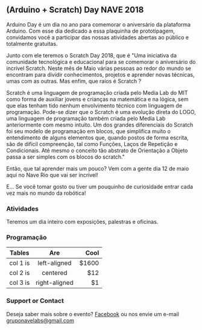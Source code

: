 ## (Arduino + Scratch) Day NAVE 2018

Arduino Day é um dia no ano para comemorar o aniversário da plataforma Arduino. Com esse dia dedicado a essa plaquinha de prototipagem, convidamos você a participar das nossas atividades abertas ao público e totalmente gratuitas.

Junto com ele teremos o Scratch Day 2018, que é "Uma iniciativa da comunidade tecnológica e educacional para se comemorar o aniversário do incrível Scratch. Neste mês de Maio várias pessoas ao redor do mundo se encontram para dividir conhecimentos, projetos e aprender novas técnicas, umas com as outras. Mas enfim, que raios é Scratch ?

Scratch é uma linguagem de programação criada pelo Media Lab do MIT como forma de auxiliar jovens e crianças na matemática e na lógica, sem que elas tenham tido nenhum envolvimento técnico com linguagem de programação. Pode-se dizer que o Scratch é uma evolução direta do LOGO, uma linguagem de programação também criada pelo Media Lab anteriormente com mesmo intuito. Um dos grandes diferenciais do Scratch foi seu modelo de programação em blocos, que simplifica muito o entendimento de alguns elementos que, quando postos de forma escrita, são de difícil compreenção, tal como Funções, Laços de Repetição e Condicionais. Até mesmo o conceito tão abstrato de Orientação a Objeto passa a ser simples com os blocos do scratch."

Então, que tal aprender mais um pouco? Vem com a gente dia 12 de maio aqui no Nave Rio que vai ser incrível!

E... Se você tomar gosto ou tiver um pouquinho de curiosidade entrar cada vez mais no mundo da robótica!

### Atividades

Teremos um dia inteiro com exposições, palestras e oficinas.

### Programação
| Tables   |      Are      |  Cool |
|----------|:-------------:|------:|
| col 1 is |  left-aligned | $1600 |
| col 2 is |    centered   |   $12 |
| col 3 is | right-aligned |    $1 |


### Support or Contact

Deseja saber mais sobre o evento? [Facebook](https://www.facebook.com/events/102753327253137/) ou nos envie um e-mail gruponavelabs@gmail.com
